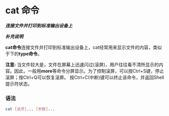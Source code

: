 # cat 命令

***连接文件并打印到标准输出设备上***

*****补充说明*****

**cat命令**连接文件并打印到标准输出设备上，cat经常用来显示文件的内容，类似于下的**type命令**。

**注意:**
当文件较大是，文件在屏幕上迅速闪过(滚屏)，用户往往看不清所显示的内容。因此，一般用**more**等命令分屏显示。为了控制滚屏，可以按Ctrl+S键，停止滚屏；按Ctrl+Q可以恢复滚屏。 按Ctrl+C(中断)键可以终止该命令，并返回Shell提示符状态。

### 语法
```bash
cat [选项]... [参数]...
```
